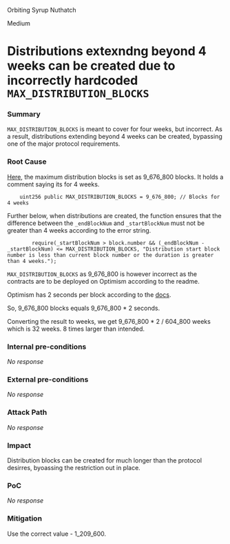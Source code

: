 Orbiting Syrup Nuthatch

Medium

# Distributions extexndng beyond 4 weeks can be created due to incorrectly hardcoded `MAX_DISTRIBUTION_BLOCKS`

### Summary

`MAX_DISTRIBUTION_BLOCKS` is meant to cover for four weeks, but incorrect. As a result, distributions extending beyond 4 weeks can be created, bypassing one of the major protocol requirements.

### Root Cause

[Here](https://github.com/sherlock-audit/2024-10-gamma-rewarder/blob/475f7fbd0f7c2717ed585a67632e9a675b51c306/GammaRewarder/contracts/GammaRewarder.sol#L45), the maximum distribution blocks is set as 9_676_800 blocks. It holds a comment saying its for 4 weeks.

```solidity
    uint256 public MAX_DISTRIBUTION_BLOCKS = 9_676_800; // Blocks for 4 weeks
```

Further below, when distributions are created, the function ensures that the difference between the `_endBlockNum` and `_startBlockNum` must not be greater than 4 weeks according to the error string.

```solidity
        require(_startBlockNum > block.number && (_endBlockNum - _startBlockNum) <= MAX_DISTRIBUTION_BLOCKS, "Distribution start block number is less than current block number or the duration is greater than 4 weeks.");
```

`MAX_DISTRIBUTION_BLOCKS` as 9_676_800 is however incorrect as the contracts are to be deployed on Optimism according to the readme.

Optimism has 2 seconds per block according to the [docs](https://docs.optimism.io/connect/resources/glossary#block-time). 

So, 9_676_800 blocks equals 9_676_800 * 2 seconds. 

Converting the result to weeks, we get 9_676_800 * 2 / 604_800 weeks which is 32 weeks. 8 times larger than intended.

### Internal pre-conditions

_No response_

### External pre-conditions

_No response_

### Attack Path

_No response_

### Impact

Distribution blocks can be created for much longer than the protocol desirres, byoassing the restriction out in place.

### PoC

_No response_

### Mitigation

Use the correct value - 1_209_600.